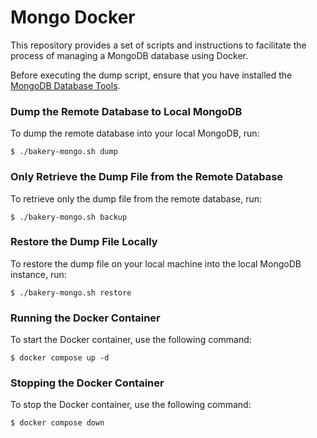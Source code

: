 # Mongo Docker

This repository provides a set of scripts and instructions to facilitate the process of managing a MongoDB database using Docker.

Before executing the dump script, ensure that you have installed the [MongoDB Database Tools](https://www.mongodb.com/docs/database-tools/installation/installation/).

### Dump the Remote Database to Local MongoDB
To dump the remote database into your local MongoDB, run:
```
$ ./bakery-mongo.sh dump
```

### Only Retrieve the Dump File from the Remote Database
To retrieve only the dump file from the remote database, run:
```
$ ./bakery-mongo.sh backup
```

### Restore the Dump File Locally
To restore the dump file on your local machine into the local MongoDB instance, run:
```
$ ./bakery-mongo.sh restore
```

### Running the Docker Container
To start the Docker container, use the following command:
```
$ docker compose up -d
```

### Stopping the Docker Container
To stop the Docker container, use the following command:
```
$ docker compose down
```
